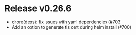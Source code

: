 # Release v0.26.6

- chore(deps): fix issues with yaml dependencies (#703)
- Add an option to generate tls cert during helm install (#700)
